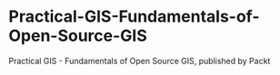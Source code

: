 # Practical-GIS-Fundamentals-of-Open-Source-GIS
Practical GIS - Fundamentals of Open Source GIS, published by Packt
